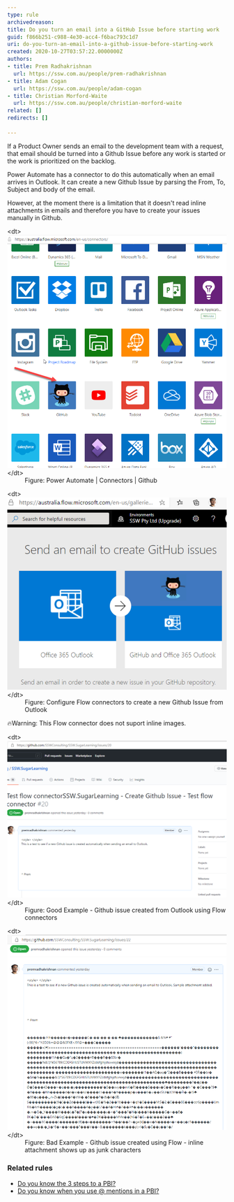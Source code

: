 ```yaml
---
type: rule
archivedreason: 
title: Do you turn an email into a GitHub Issue before starting work
guid: f866b251-c988-4e30-acc4-f6bac793c1d7
uri: do-you-turn-an-email-into-a-github-issue-before-starting-work
created: 2020-10-27T03:57:22.0000000Z
authors:
- title: Prem Radhakrishnan
  url: https://ssw.com.au/people/prem-radhakrishnan
- title: Adam Cogan
  url: https://ssw.com.au/people/adam-cogan
- title: Christian Morford-Waite
  url: https://ssw.com.au/people/christian-morford-waite
related: []
redirects: []

---
```


If a Product Owner sends an email to the development team with a request, that email should be turned into a Github Issue before any work is started or the work is prioritized on the backlog. 



Power Automate has a connector to do this automatically when an email arrives in Outlook. It can create a new Github Issue by parsing the From, To, Subject and body of the email. 




However, at the moment there is a limitation that it doesn't read inline attachments in emails and therefore you have to create your issues manually in Github.


<!--endintro-->

<dl class="image">&lt;dt&gt;
         <img src="email-to-github-issue2.png" alt="In Power Automate choose Github" style="width:800px;">
      &lt;/dt&gt;<dd>Figure: Power Automate | Connectors | Github<br></dd></dl><dl class="image">&lt;dt&gt;
         <img src="email-to-github-issue1.png" alt="Use Flow connectors in Power Automate to create a new Github Issue from Outlook">
      &lt;/dt&gt;<dd>Figure: Configure Flow connectors to create a new Github Issue from Outlook<br></dd></dl>
🔥Warning: This Flow connector does not suport inline images.


<dl class="goodImage">&lt;dt&gt;
         <img src="email-to-github-issue3.png" alt="Good Example - Github issue created automatically from Outlook">
      &lt;/dt&gt;  
      <dd>Figure: Good Example - Github issue created from Outlook using Flow connectors <br></dd></dl>

 
<dl class="badImage">&lt;dt&gt;
         <img src="email-to-github-issue.png" alt="Bad Example - inline attachment shows up as junk characters">
      &lt;/dt&gt;  
      <dd>Figure: Bad Example - Github issue created using Flow - inline attachment shows up as junk characters<br></dd></dl>


### Related rules


* [Do you know the 3 steps to a PBI?](/_layouts/15/FIXUPREDIRECT.ASPX?WebId=3dfc0e07-e23a-4cbb-aac2-e778b71166a2&TermSetId=07da3ddf-0924-4cd2-a6d4-a4809ae20160&TermId=2c4dfc14-8084-4277-ae5e-7f5f692e4065)
* [Do you know when you use @ mentions in a PBI?](/_layouts/15/FIXUPREDIRECT.ASPX?WebId=3dfc0e07-e23a-4cbb-aac2-e778b71166a2&TermSetId=07da3ddf-0924-4cd2-a6d4-a4809ae20160&TermId=efd6c91e-7cc5-4473-a299-9104c8fd6e0d)
